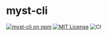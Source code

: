 # myst-cli

[![myst-cli on npm](https://img.shields.io/npm/v/myst-cli.svg)](https://www.npmjs.com/package/myst-cli)
[![MIT License](https://img.shields.io/badge/license-MIT-blue.svg)](https://github.com/curvenote/curvenote/blob/main/LICENSE)
![CI](https://github.com/curvenote/curvenote/workflows/CI/badge.svg)
